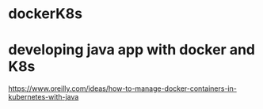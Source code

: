 # dockerK8s
# developing java app with docker and K8s
https://www.oreilly.com/ideas/how-to-manage-docker-containers-in-kubernetes-with-java
